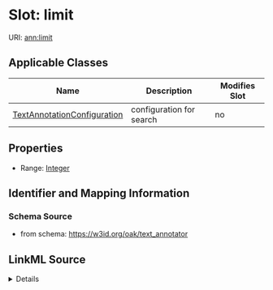 # Slot: limit

URI: [ann:limit](https://w3id.org/linkml/text_annotator/limit)



<!-- no inheritance hierarchy -->




## Applicable Classes

| Name | Description | Modifies Slot |
| --- | --- | --- |
[TextAnnotationConfiguration](TextAnnotationConfiguration.md) | configuration for search |  no  |







## Properties

* Range: [Integer](Integer.md)





## Identifier and Mapping Information







### Schema Source


* from schema: https://w3id.org/oak/text_annotator




## LinkML Source

<details>
```yaml
name: limit
from_schema: https://w3id.org/oak/text_annotator
rank: 1000
alias: limit
owner: TextAnnotationConfiguration
domain_of:
- TextAnnotationConfiguration
range: integer

```
</details>